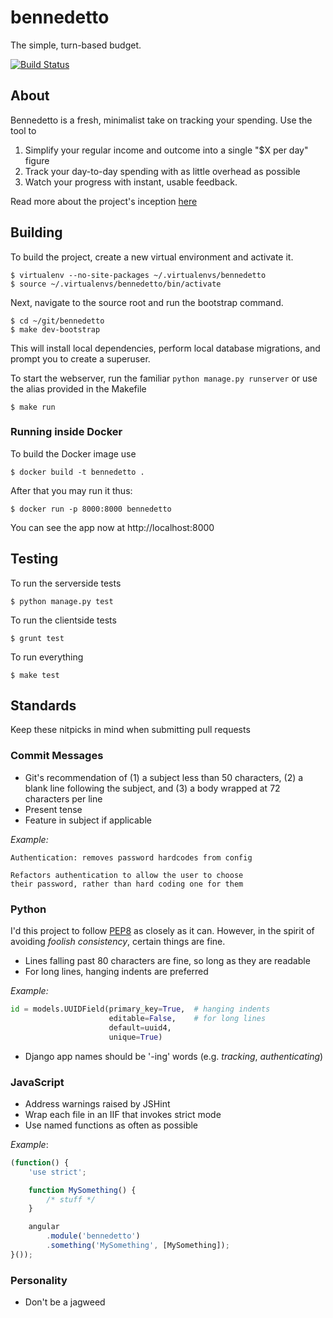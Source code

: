 # bennedetto

The simple, turn-based budget.

[![Build Status](https://travis-ci.org/arecker/bennedetto.svg)](https://travis-ci.org/arecker/bennedetto)

## About

Bennedetto is a fresh, minimalist take on tracking your spending.  Use the tool to

1. Simplify your regular income and outcome into a single "$X per day" figure
2. Track your day-to-day spending with as little overhead as possible
3. Watch your progress with instant, usable feedback.

Read more about the project's inception [here](http://alexrecker.com/our-new-sid-meiers-civilization-inspired-budget/)

## Building

To build the project, create a new virtual environment and activate it.

    $ virtualenv --no-site-packages ~/.virtualenvs/bennedetto
    $ source ~/.virtualenvs/bennedetto/bin/activate

Next, navigate to the source root and run the bootstrap command.

    $ cd ~/git/bennedetto
    $ make dev-bootstrap

This will install local dependencies, perform local database migrations, and prompt you to create a superuser.

To start the webserver, run the familiar `python manage.py runserver` or use the alias provided in the Makefile

    $ make run

### Running inside Docker

To build the Docker image use

    $ docker build -t bennedetto .

After that you may run it thus:

    $ docker run -p 8000:8000 bennedetto

You can see the app now at http://localhost:8000

## Testing

To run the serverside tests

    $ python manage.py test

To run the clientside tests

    $ grunt test

To run everything

    $ make test

## Standards

Keep these nitpicks in mind when submitting pull requests

### Commit Messages

* Git's recommendation of (1) a subject less than 50 characters, (2) a blank line following the subject, and (3) a body wrapped at 72 characters per line
* Present tense
* Feature in subject if applicable

_Example:_

    Authentication: removes password hardcodes from config

    Refactors authentication to allow the user to choose
    their password, rather than hard coding one for them

### Python

I'd this project to follow [PEP8](https://www.python.org/dev/peps/pep-0008/) as closely as it can.  However, in the spirit of avoiding _foolish consistency_, certain things are fine.

* Lines falling past 80 characters are fine, so long as they are readable
* For long lines, hanging indents are preferred

_Example:_

```python
id = models.UUIDField(primary_key=True,  # hanging indents
                      editable=False,    # for long lines
                      default=uuid4,
                      unique=True)
```

* Django app names should be '-ing' words (e.g. _tracking_, _authenticating_)

### JavaScript

* Address warnings raised by JSHint
* Wrap each file in an IIF that invokes strict mode
* Use named functions as often as possible

_Example_:

```javascript
(function() {
    'use strict';

    function MySomething() {
        /* stuff */
    }

    angular
        .module('bennedetto')
        .something('MySomething', [MySomething]);
}());
```

### Personality

* Don't be a jagweed
